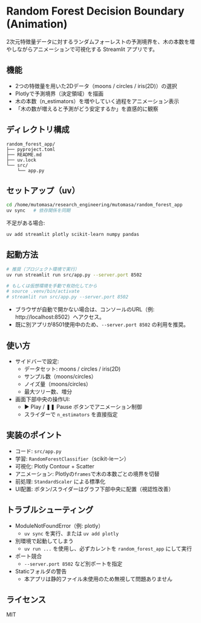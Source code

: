 # Random Forest Decision Boundary (Animation)

2次元特徴量データに対するランダムフォーレストの予測境界を、木の本数を増やしながらアニメーションで可視化する Streamlit アプリです。

## 機能
- 2つの特徴量を用いた2Dデータ（moons / circles / iris(2D)）の選択
- Plotlyで予測境界（決定領域）を描画
- 木の本数（n_estimators）を増やしていく過程をアニメーション表示
- 「木の数が増えると予測がどう安定するか」を直感的に観察

## ディレクトリ構成
```
random_forest_app/
├── pyproject.toml
├── README.md
├── uv.lock
└── src/
    └── app.py
```

## セットアップ（uv）
```bash
cd /home/mutomasa/research_engineering/mutomasa/random_forest_app
uv sync   # 依存関係を同期
```
不足がある場合:
```bash
uv add streamlit plotly scikit-learn numpy pandas
```

## 起動方法
```bash
# 推奨（プロジェクト環境で実行）
uv run streamlit run src/app.py --server.port 8502

# もしくは仮想環境を手動で有効化してから
# source .venv/bin/activate
# streamlit run src/app.py --server.port 8502
```
- ブラウザが自動で開かない場合は、コンソールのURL（例: http://localhost:8502）へアクセス。
- 既に別アプリが8501使用中のため、`--server.port 8502` の利用を推奨。

## 使い方
- サイドバーで設定:
  - データセット: moons / circles / iris(2D)
  - サンプル数（moons/circles）
  - ノイズ量（moons/circles）
  - 最大ツリー数、増分
- 画面下部中央の操作UI:
  - ▶ Play / ❚❚ Pause ボタンでアニメーション制御
  - スライダーで `n_estimators` を直接指定

## 実装のポイント
- コード: `src/app.py`
- 学習: `RandomForestClassifier`（scikit-leーン）
- 可視化: Plotly Contour + Scatter
- アニメーション: Plotlyの`frames`で木の本数ごとの境界を切替
- 前処理: `StandardScaler` による標準化
- UI配置: ボタン/スライダーはグラフ下部中央に配置（視認性改善）

## トラブルシューティング
- ModuleNotFoundError（例: plotly）
  - `uv sync` を実行、または `uv add plotly`
- 別環境で起動してしまう
  - `uv run ...` を使用し、必ずカレントを `random_forest_app` にして実行
- ポート競合
  - `--server.port 8502` など別ポートを指定
- Staticフォルダの警告
  - 本アプリは静的ファイル未使用のため無視して問題ありません

## ライセンス
MIT
